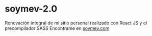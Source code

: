 # soymev-2.0
Renovación integral de mi sitio personal realizado con React JS y el precompilador SASS
Encontrame en [soymev.com](https://soymev.com)
